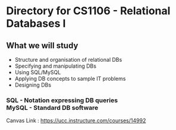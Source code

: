 # Directory for CS1106 - Relational Databases I 

## What we will study
- Structure and organisation of relational DBs
- Specifying and manipulating DBs
- Using SQL/MySQL
- Applying DB concepts to sample IT problems
- Designing DBs

<h3>SQL - Notation expressing DB queries<br/>
MySQL - Standard DB software</h3>

Canvas Link : https://ucc.instructure.com/courses/14992
